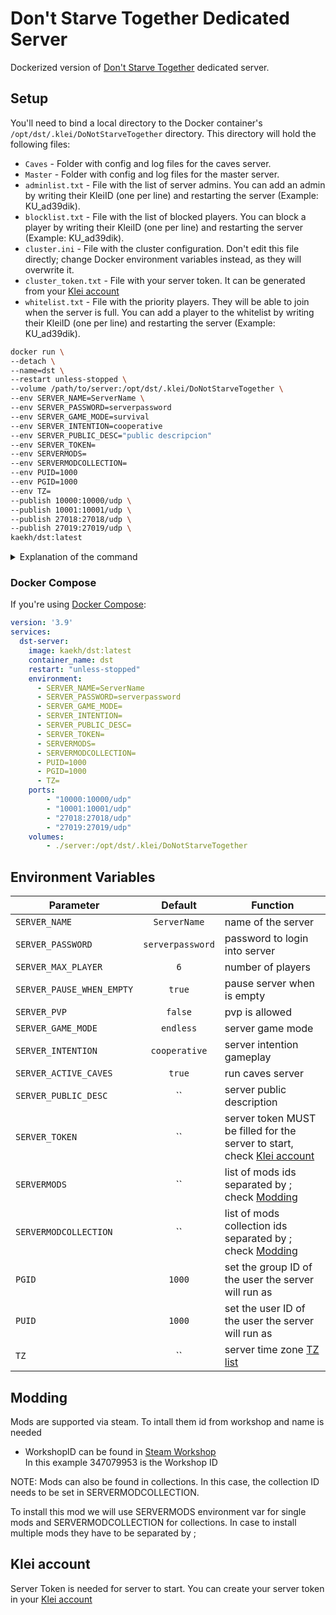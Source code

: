 # Don't Starve Together Dedicated Server

Dockerized version of [Don't Starve Together](https://store.steampowered.com/app/322330/Dont_Starve_Together/) dedicated server.

## Setup

You'll need to bind a local directory to the Docker container's `/opt/dst/.klei/DoNotStarveTogether` directory. This directory will hold the following files:

-   `Caves` - Folder with config and log files for the caves server.
-   `Master` - Folder with config and log files for the master server.
-   `adminlist.txt` - File with the list of server admins. You can add an admin by writing their KleiID (one per line) and restarting the server (Example: KU_ad39dik).
-   `blocklist.txt` - File with the list of blocked players. You can block a player by writing their KleiID (one per line) and restarting the server (Example: KU_ad39dik).
-   `cluster.ini` - File with the cluster configuration. Don't edit this file directly; change Docker environment variables instead, as they will overwrite it.
-   `cluster_token.txt` - File with your server token. It can be generated from your [Klei account](https://github.com/Kaekh/dst-server/tree/main?tab=readme-ov-file#klei-account)
-   `whitelist.txt` - File with the priority players. They will be able to join when the server is full. You can add a player to the whitelist by writing their KleiID (one per line) and restarting the server (Example: KU_ad39dik).


```bash
docker run \
--detach \
--name=dst \
--restart unless-stopped \
--volume /path/to/server:/opt/dst/.klei/DoNotStarveTogether \
--env SERVER_NAME=ServerName \
--env SERVER_PASSWORD=serverpassword
--env SERVER_GAME_MODE=survival
--env SERVER_INTENTION=cooperative
--env SERVER_PUBLIC_DESC="public descripcion"
--env SERVER_TOKEN=
--env SERVERMODS=
--env SERVERMODCOLLECTION=
--env PUID=1000
--env PGID=1000
--env TZ=
--publish 10000:10000/udp \
--publish 10001:10001/udp \
--publish 27018:27018/udp \
--publish 27019:27019/udp \
kaekh/dst:latest
```

<details> 
<summary>Explanation of the command</summary>

* `--detach` -> Starts the container detached from your terminal<br> 
* `--name` -> Gives the container a unique name
* `--restart unless-stopped` -> Automatically restarts the container unless the container was manually stopped
* `--volume` -> Binds the DST server folder to the folder you specified
Allows you to easily access your server files
* For the environment (`--env`) variables please see [here](https://github.com/Kaekh/dst-server/tree/main?tab=readme-ov-file#environment-variables)
* `--publish` -> Specifies the ports that the container exposes<br> 
</details>

### Docker Compose

If you're using [Docker Compose](https://docs.docker.com/compose/):

```yaml
version: '3.9'
services:
  dst-server:
    image: kaekh/dst:latest
    container_name: dst
    restart: "unless-stopped"
    environment:
      - SERVER_NAME=ServerName
      - SERVER_PASSWORD=serverpassword
      - SERVER_GAME_MODE=
      - SERVER_INTENTION=
      - SERVER_PUBLIC_DESC=
      - SERVER_TOKEN=
      - SERVERMODS=
      - SERVERMODCOLLECTION=
      - PUID=1000
      - PGID=1000
      - TZ=
    ports:
        - "10000:10000/udp"
        - "10001:10001/udp"
        - "27018:27018/udp"
        - "27019:27019/udp"
    volumes:
        - ./server:/opt/dst/.klei/DoNotStarveTogether
```

## Environment Variables

| Parameter                 | Default          | Function                                                        |
|---------------------------|:----------------:|-----------------------------------------------------------------|
| `SERVER_NAME`             |   `ServerName`   | name of the server                                              |
| `SERVER_PASSWORD`         | `serverpassword` | password to login into server                                   |
| `SERVER_MAX_PLAYER`       |       `6`        | number of players                                               |
| `SERVER_PAUSE_WHEN_EMPTY` |     `true`       | pause server when is empty                                      |
| `SERVER_PVP`              |     `false`      | pvp is allowed                                                  |
| `SERVER_GAME_MODE`        |    `endless`     | server game mode                                                |
| `SERVER_INTENTION`        |  `cooperative`   | server intention gameplay                                       |
| `SERVER_ACTIVE_CAVES`     |     `true`       | run caves server                                                |
| `SERVER_PUBLIC_DESC`      |        ``        | server public description                                       |
| `SERVER_TOKEN`            |        ``        | server token MUST be filled for the server to start, check [Klei account](https://github.com/Kaekh/dst-server/tree/main?tab=readme-ov-file#klei-account)    |
| `SERVERMODS`              |        ``        | list of mods ids separated by ; check [Modding](https://github.com/Kaekh/dst-server/tree/main?tab=readme-ov-file#modding)                |
| `SERVERMODCOLLECTION`     |        ``        | list of mods collection ids separated by ; check [Modding](https://github.com/Kaekh/dst-server/tree/main?tab=readme-ov-file#modding)     |
| `PGID`                    |      `1000`      | set the group ID of the user the server will run as             |
| `PUID`                    |      `1000`      | set the user ID of the user the server will run as              |
| `TZ`                      |        ``        | server time zone [TZ list](https://en.wikipedia.org/wiki/List_of_tz_database_time_zones)              |


## Modding

Mods are supported via steam. To intall them id from workshop and name is needed

-   WorkshopID can be found in [Steam Workshop](https://steamcommunity.com/sharedfiles/filedetails/?id=347079953)<br>
     In this example 347079953 is the Workshop ID<br>

NOTE: Mods can also be found in collections. In this case, the collection ID needs to be set in SERVERMODCOLLECTION.<br>
    
To install this mod we will use SERVERMODS environment var for single mods and SERVERMODCOLLECTION for collections. In case to install multiple mods they have to be separated by ;<br>


## Klei account

Server Token is needed for server to start. You can create your server token in your [Klei account](https://accounts.klei.com/account/game/servers?game=DontStarveTogether)
